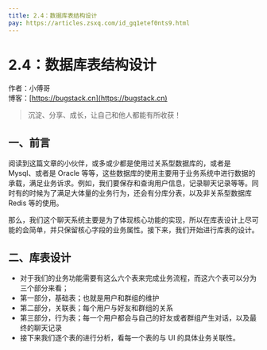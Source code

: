 ```yaml
---
title: 2.4：数据库表结构设计
pay: https://articles.zsxq.com/id_gq1etef0nts9.html
---
```


# 2.4：数据库表结构设计

作者：小傅哥
<br/>博客：[https://bugstack.cn](https://bugstack.cn)

>沉淀、分享、成长，让自己和他人都能有所收获！

## 一、前言

阅读到这篇文章的小伙伴，或多或少都是使用过关系型数据库的，或者是 Mysql、或者是 Oracle 等等，这些数据库的使用主要用于业务系统中进行数据的承载，满足业务诉求。例如，我们要保存和查询用户信息，记录聊天记录等等。同时有的时候为了满足大体量的业务行为，还会有分库分表，以及非关系型数据库 Redis 等的使用。

那么，我们这个聊天系统主要是为了体现核心功能的实现，所以在库表设计上尽可能的会简单，并只保留核心字段的业务属性。接下来，我们开始进行库表的设计。

## 二、库表设计

<!-- ![](/images/article/project/im/project-im-2.4-01.png) -->

- 对于我们的业务功能需要有这么六个表来完成业务流程，而这六个表可以分为三个部分来看；
- 第一部分，基础表；也就是用户和群组的维护
- 第二部分，关联表；每个用户与好友和群组的关系
- 第三部分，行为表；每一个用户都会与自己的好友或者群组产生对话，以及最终的聊天记录
- 接下来我们逐个表的进行分析，看每一个表的与 UI 的具体业务关联性。